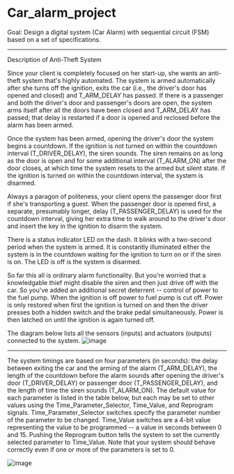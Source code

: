 # Car_alarm_project
Goal: Design a digital system (Car Alarm) with sequential circuit (FSM) based on a set of specifications.

-----------------------------------------------------------------------------------------------------------------------------------------------------------------------

Description of Anti-Theft System

Since your client is completely focused on her start-up, she wants an anti-theft system that's highly automated. The system is armed automatically after she turns off the ignition, exits the car (i.e., the driver's door has opened and closed) and T_ARM_DELAY has passed. If there is a passenger and both the driver's door and passenger's doors are open, the system arms itself after all the doors have been closed and T_ARM_DELAY has passed; that delay is restarted if a door is opened and reclosed before the alarm has been armed.

Once the system has been armed, opening the driver's door the system begins a countdown. If the ignition is not turned on within the countdown interval (T_DRIVER_DELAY), the siren sounds. The siren remains on as long as the door is open and for some additional interval (T_ALARM_ON) after the door closes, at which time the system resets to the armed but silent state. If the ignition is turned on within the countdown interval, the system is disarmed.

Always a paragon of politeness, your client opens the passenger door first if she's transporting a guest. When the passenger door is opened first, a separate, presumably longer, delay (T_PASSENGER_DELAY) is used for the countdown interval, giving her extra time to walk around to the driver's door and insert the key in the ignition to disarm the system.

There is a status indicator LED on the dash. It blinks with a two-second period when the system is armed. It is constantly illuminated either the system is in the countdown waiting for the ignition to turn on or if the siren is on. The LED is off is the system is disarmed.

So far this all is ordinary alarm functionality. But you're worried that a knowledgable thief might disable the siren and then just drive off with the car. So you've added an additional secret deterrent -- control of power to the fuel pump. When the ignition is off power to fuel pump is cut off. Power is only restored when first the ignition is turned on and then the driver presses both a hidden switch and the brake pedal simultaneously. Power is then latched on until the ignition is again turned off.

The diagram below lists all the sensors (inputs) and actuators (outputs) connected to the system.
![image](https://user-images.githubusercontent.com/89351186/177272132-5d7e99ca-b619-4653-8287-e24069ae439d.png)

-----------------------------------------------------------------------------------------------------------------------------------------------------------------------

The system timings are based on four parameters (in seconds): the delay between exiting the car and the arming of the alarm (T_ARM_DELAY), the length of the countdown before the alarm sounds after opening the driver's door (T_DRIVER_DELAY) or passenger door (T_PASSENGER_DELAY), and the length of time the siren sounds (T_ALARM_ON). The default value for each parameter is listed in the table below, but each may be set to other values using the Time_Parameter_Selector, Time_Value, and Reprogram signals. Time_Parameter_Selector switches specify the parameter number of the parameter to be changed. Time_Value switches are a 4-bit value representing the value to be programmed -- a value in seconds between 0 and 15. Pushing the Reprogram button tells the system to set the currently selected parameter to Time_Value. Note that your system should behave correctly even if one or more of the parameters is set to 0.

![image](https://user-images.githubusercontent.com/89351186/177272262-2a707b1b-1ce3-4397-acfd-2777b8b72fd6.png)

